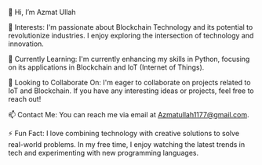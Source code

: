 👋 Hi, I’m Azmat Ullah

👀 Interests: I'm passionate about Blockchain Technology and its potential to revolutionize industries. I enjoy exploring the intersection of technology and innovation.

🌱 Currently Learning: I'm currently enhancing my skills in Python, focusing on its applications in Blockchain and IoT (Internet of Things).

💞️ Looking to Collaborate On: I'm eager to collaborate on projects related to IoT and Blockchain. If you have any interesting ideas or projects, feel free to reach out!

📫 Contact Me: You can reach me via email at Azmatullah1177@gmail.com.

⚡ Fun Fact: I love combining technology with creative solutions to solve real-world problems. In my free time, I enjoy watching the latest trends in tech and experimenting with new programming languages.
